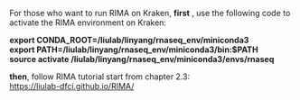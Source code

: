 For those who want to run RIMA on Kraken, **first** , use the following code to activate the RIMA environment on Kraken:

**export CONDA_ROOT=/liulab/linyang/rnaseq_env/miniconda3**  
**export PATH=/liulab/linyang/rnaseq_env/miniconda3/bin:$PATH**  
**source activate /liulab/linyang/rnaseq_env/miniconda3/envs/rnaseq**


**then**, follow RIMA tutorial start from chapter 2.3:  
https://liulab-dfci.github.io/RIMA/



